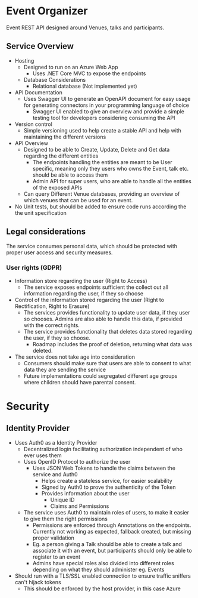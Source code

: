 # Event Organizer

Event REST API designed around Venues, talks and participants.

## Service Overview

* Hosting
  * Designed to run on an Azure Web App
    * Uses .NET Core MVC to expose the endpoints
  * Database Considerations
    * Relational database (Not implemented yet)
* API Documentation
  * Uses Swagger UI to generate an OpenAPI document for easy usage for generating connectors in your programming language of choice
    * Swagger UI enabled to give an overview and provide a simple testing tool for developers considering consuming the API
* Version control
  * Simple versioning used to help create a stable API and help with maintaining the different versions
* API Overview
  * Designed to be able to Create, Update, Delete and Get data regarding the different entities
    * The endpoints handling the entities are meant to be User specific, meaning only they users who owns the Event, talk etc. should be able to access them
    * Admin API for super users, who are able to handle all the entities of the exposed APIs
  * Can query Different Venue databases, providing an overview of which venues that can be used for an event.
* No Unit tests, but should be added to ensure code runs according the the unit specification

## Legal considerations

The service consumes personal data, which should be protected with proper user access and security measures.

### User rights (GDPR)

* Information store regarding the user (Right to Access)
  * The service exposes endpoints sufficient the collect out all information regarding the user, if they so choose
* Control of the information stored regarding the user (Right to Rectification, Right to Erasure)
  * The services provides functionality to update user data, if they user so chooses. Admins are also able to handle this data, if provided with the correct rights.
  * The service provides functionality that deletes data stored regarding the user, if they so choose.
    * Roadmap includes the proof of deletion, returning what data was deleted.
* The service does not take age into consideration
  * Consumers should make sure that users are able to consent to what data they are sending the service
  * Future implementations could segregated different age groups where children should have parental consent.

# Security

## Identity Provider

* Uses Auth0 as a Identity Provider
  * Decentralized login facilitating authorization independent of who ever uses them
  * Uses OpenID Protocol to authorize the user
    * Uses JSON Web Tokens to handle the claims between the service and Auth0
      * Helps create a stateless service, for easier scalability
      * Signed by Auth0 to prove the authenticity of the Token
      * Provides information about the user
        * Unique ID
        * Claims and Permissions
  * The service uses Auth0 to maintain roles of users, to make it easier to give them the right permissions
    * Permissions are enforced through Annotations on the endpoints. Currently not working as expected, fallback created, but missing proper validation
    * Eg. a person giving a Talk should be able to create a talk and associate it with an event, but participants should only be able to register to an event
    * Admins have special roles also divided into different roles depending on what they should administer eg. Events
* Should run with a TLS/SSL enabled connection to ensure traffic sniffers can't hijack tokens
  * This should be enforced by the host provider, in this case Azure